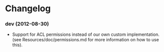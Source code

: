 # Changelog

### dev (2012-08-30)
- Support for ACL permissions instead of our own custom implementation. (see Resources/doc/permissions.md for more
information on how to use this).
